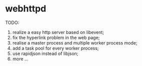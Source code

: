 # webhttpd

TODO:
1. realize a easy http server based on libevent;
2. fix the hyperlink problem in the web page;
3. realise a master process and multiple worker process mode;
4. add a task pool for every worker process;
5. use rapidjson instead of libjson;
6. more ...
